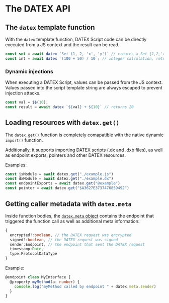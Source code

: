 # The DATEX API

## The `datex` template function

With the `datex` template function, DATEX Script code can be directly executed from a JS context and the result can be read. 

```ts
const set = await datex `Set (1, 2, 'x', 'y')` // creates a Set {1,2,'x','y'}
const int = await datex `(100 + 50) / 10`; // integer calculation, returns 15n

```
### Dynamic injections 

When executing a DATEX Script, values can be passed from the JS context.
Values passed into the script template string are always escaped to prevent injection attacks.

```ts
const val = $$(10);
const result = await datex `${val} + ${10}` // returns 20
```

## Loading resources with `datex.get()`

The `datex.get()` function is completely comapatible with the native dynamic `import()` function.

Additionally, it supports importing DATEX scripts (.dx and .dxb files), as well as endpoint exports, pointers and other DATEX resources.

Examples:

```ts
const jsModule = await datex.get("./example.js")
const dxModule = await datex.get("./example.dx")
const endpointExports = await datex.get("@example")
const pointer = await datex.get("$A3627E3737476859492")
```

## Getting caller metadata with `datex.meta`

Inside function bodies, the [`datex.meta` object](https://github.com/unyt-org/datex-core-legacy/blob/e3767c20765f95aace0d8a1bf67672446d9f3f6e/utils/global_types.ts#L140) contains the endpoint that triggered the function call as well as additional meta information:

```ts
{
  encrypted?:boolean, // the DATEX request was encrypted 
  signed?:boolean, // the DATEX request was signed
  sender:Endpoint, // the endpoint that sent the DATEX request
  timestamp:Date,
  type:ProtocolDataType
}
```

Example:

```ts
@endpoint class MyInterface {
  @property myMethod(a: number) {
    console.log("myMethod called by endpoint " + datex.meta.sender)  
  }
}
```